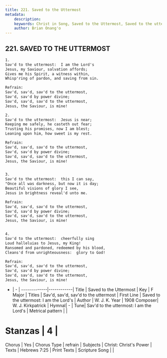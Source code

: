 ```yaml
---
title: 221. Saved to the Uttermost
metadata:
    description: 
    keywords: Christ in Song, Saved to the Uttermost, Saved to the uttermost;  I am the Lord&#039;s, Sav'd, sav'd, sav'd to the uttermost
    author: Brian Onang'o
---
```



## 221. SAVED TO THE UTTERMOST

```txt
1.
Sav'd to the uttermost:  I am the Lord's
Jesus, my Saviour, salvation affords;
Gives me his Spirit, a witness within,
Whisp'ring of pardon, and saving from sin.

Refrain:
Sav'd, sav'd, sav'd to the uttermost,
Sav'd, sav'd by power divine;
Sav'd, sav'd, sav'd to the uttermost,
Jesus, the Saviour, is mine!

2.
Sav'd to the uttermost:  Jesus is near;
Keeping me safely, he casteth out fear;
Trusting his promises, now I am blest;
Leaning upon him, how sweet is my rest. 

Refrain:
Sav'd, sav'd, sav'd to the uttermost,
Sav'd, sav'd by power divine;
Sav'd, sav'd, sav'd to the uttermost,
Jesus, the Saviour, is mine!


3.
Sav'd to the uttermost:  this I can say,
"Once all was darkness, but now it is day;
Beautiful visions of glory I see,
Jesus in brightness reveal'd unto me. 

Refrain:
Sav'd, sav'd, sav'd to the uttermost,
Sav'd, sav'd by power divine;
Sav'd, sav'd, sav'd to the uttermost,
Jesus, the Saviour, is mine!


4.
Sav'd to the uttermost:  cheerfully sing
Loud halleluias to Jesus, my King!
Ransomed and pardoned, redeemed by his blood,
Cleans'd from unrighteousness:  glory to God! 

Refrain:
Sav'd, sav'd, sav'd to the uttermost,
Sav'd, sav'd by power divine;
Sav'd, sav'd, sav'd to the uttermost,
Jesus, the Saviour, is mine!


```

- |   -  |
-------------|------------|
Title | Saved to the Uttermost |
Key | F Major |
Titles | Sav'd, sav'd, sav'd to the uttermost |
First Line | Saved to the uttermost:  I am the Lord&#039;s |
Author | W. J. K.
Year | 1908
Composer| W. J. Kirkpatrick |
Hymnal|  - |
Tune| Sav&#039;d to the uttermost:  I am the Lord&#039;s |
Metrical pattern | |
# Stanzas | 4 |
Chorus | Yes |
Chorus Type | refrain |
Subjects | Christ: Christ's Power |
Texts | Hebrews 7:25 |
Print Texts | 
Scripture Song |  |
  
